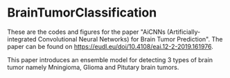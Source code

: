 # BrainTumorClassification

These are the codes and figures for the paper "AiCNNs (Artificially-integrated Convolutional Neural Networks) for Brain Tumor Prediction". The paper can be found on https://eudl.eu/doi/10.4108/eai.12-2-2019.161976.

This paper introduces an ensemble model for detecting 3 types of brain tumor namely Mningioma, Glioma and Pitutary brain tumors.
